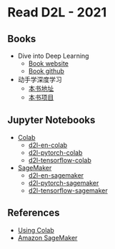 # Read D2L - 2021

## Books

- Dive into Deep Learning
  - [Book website](https://d2l.ai/)
  - [Book github](https://github.com/d2l-ai/d2l-en)
- 动手学深度学习
  - [本书地址](http://zh.d2l.ai/)
  - [本书项目](https://github.com/d2l-ai/d2l-zh)

## Jupyter Notebooks

- [Colab](https://colab.research.google.com/)
  - [d2l-en-colab](https://github.com/d2l-ai/d2l-en-colab)
  - [d2l-pytorch-colab](https://github.com/d2l-ai/d2l-pytorch-colab)
  - [d2l-tensorflow-colab](https://github.com/d2l-ai/d2l-tensorflow-colab)
- [SageMaker](https://aws.amazon.com/sagemaker/)
  - [d2l-en-sagemaker](https://github.com/d2l-ai/d2l-en-sagemaker)
  - [d2l-pytorch-sagemaker](https://github.com/d2l-ai/d2l-pytorch-sagemaker)
  - [d2l-tensorflow-sagemaker](https://github.com/d2l-ai/d2l-tensorflow-sagemaker)

## References

- [Using Colab](https://course.fast.ai/start_colab)
- [Amazon SageMaker](https://course.fast.ai/start_sagemaker)
